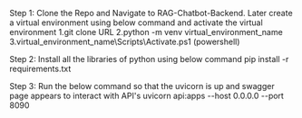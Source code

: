 Step 1: Clone the Repo and Navigate to RAG-Chatbot-Backend. Later create a virtual environment using below command and activate the virtual environment
1.git clone URL
2.python -m venv virtual_environment_name
3.virtual_environment_name\Scripts\Activate.ps1 (powershell)

Step 2: Install all the libraries of python using below command
pip install -r requirements.txt

Step 3: Run the below command so that the uvicorn is up and swagger page appears to interact with API's
uvicorn api:apps --host 0.0.0.0 --port 8090


